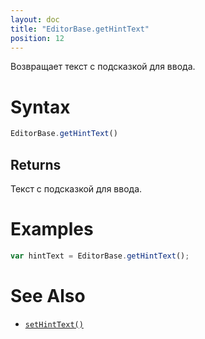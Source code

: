 ```yaml
---
layout: doc
title: "EditorBase.getHintText"
position: 12
---
```


Возвращает текст с подсказкой для ввода.

# Syntax

```js
EditorBase.getHintText()
```

## Returns

Текст с подсказкой для ввода.

# Examples

```js
var hintText = EditorBase.getHintText();
```

# See Also

* [`setHintText()`](../EditorBase.setHintText/)
